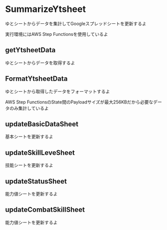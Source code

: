 # SummarizeYtsheet

ゆとシートからデータを集計してGoogleスプレッドシートを更新するよ

実行環境にはAWS Step Functionsを使用しているよ

## getYtsheetData

ゆとシートからデータを取得するよ

## FormatYtsheetData

ゆとシートから取得したデータをフォーマットするよ

AWS Step FunctionsのState間のPayloadサイズが最大256KBだから必要なデータのみ集計しているよ

## updateBasicDataSheet

基本シートを更新するよ

## updateSkillLeveSheet

技能シートを更新するよ

## updateStatusSheet

能力値シートを更新するよ

## updateCombatSkillSheet

能力値シートを更新するよ
